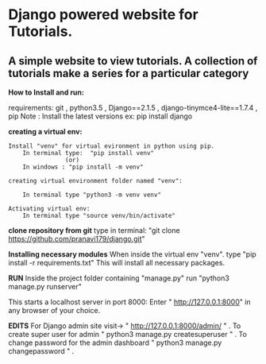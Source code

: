 # Django powered website for Tutorials.

## A simple website to view tutorials. A collection of tutorials make a series for a particular category

**How to Install and run:**

requirements:
git ,
python3.5 ,
Django==2.1.5 ,
django-tinymce4-lite==1.7.4 ,
pip
Note : Install the latest versions
ex: pip install django

**creating a virtual env:**

    Install "venv" for virtual evironment in python using pip.
    	In terminal type:  "pip install venv"
    				(or)
    	In windows : "pip install -m venv"

    creating virtual environment folder named "venv":

    	In terminal type "python3 -m venv venv"

    Activating virtual env:
    	In terminal type "source venv/bin/activate"

**clone repository from git**
type in terminal: "git clone https://github.com/pranavi179/django.git"

**Installing necessary modules**
When inside the virtual env "venv".
type "pip install -r requirements.txt"
This will install all necessary packages.

**RUN**
Inside the project folder containing "manage.py"
run "python3 manage.py runserver"

This starts a localhost server in port 8000:
Enter " http://127.0.0.1:8000" in any browser of your choice.

**EDITS**
For Django admin site visit-> " http://127.0.0.1:8000/admin/ " .
To create super user for admin " python3 manage.py createsuperuser " .
To change password for the admin dashboard " python3 manage.py changepassword <username> " .
